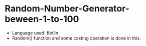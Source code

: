 # Random-Number-Generator-beween-1-to-100

- Language used: Kotlin
- Random() function and some casting operation is done in this.


